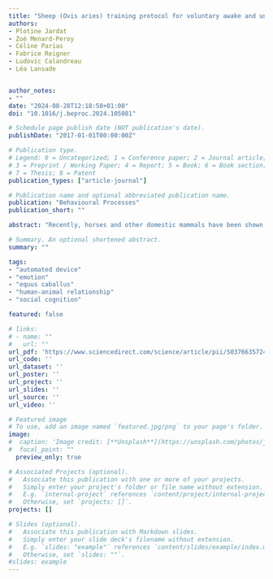 ```yaml
---
title: "Sheep (Ovis aries) training protocol for voluntary awake and unrestrained structural brain MRI acquisitions"
authors:
- Plotine Jardat
- Zoé Menard-Peroy
- Céline Parias
- Fabrice Reigner
- Ludovic Calandreau
- Léa Lansade


author_notes:
- ""
date: "2024-08-28T12:18:50+01:00"
doi: "10.1016/j.beproc.2024.105081"

# Schedule page publish date (NOT publication's date).
publishDate: "2017-01-01T00:00:00Z"

# Publication type.
# Legend: 0 = Uncategorized; 1 = Conference paper; 2 = Journal article;
# 3 = Preprint / Working Paper; 4 = Report; 5 = Book; 6 = Book section;
# 7 = Thesis; 8 = Patent
publication_types: ["article-journal"]

# Publication name and optional abbreviated publication name.
publication: "Behavioural Processes"
publication_short: ""

abstract: "Recently, horses and other domestic mammals have been shown to perceive and react to human emotional signals, with most studies focusing on joy and anger. In this study, we tested whether horses can learn to identify human joyful and sad expressions against other emotions. We used a touchscreen-based automated device that presented pairs of human portraits and distributed pellets when the horse touched the rewarded face. Six horses were trained to touch the sad face and 5 the joyful face. By the end of training, horses’ performances at the group level were significantly higher than chance level, with higher scores for horses trained with the sad face. At the individual level, evidence of task learning varied among horses, which could be explained by individual variations in horses’ ability to identify different human facial expressions or attention issues during the tests. In a generalization test, we introduced portraits of different humans than those presented during training. Horses trained with the joyful face performed better than chance, demonstrating generalization. Conversely, horses trained with the sad face did not. Horses also showed differences in learning performance according to the non-rewarded emotion, providing insights into horses’ cognitive processing of facial expressions."

# Summary. An optional shortened abstract.
summary: ""

tags:
- "automated device"
- "emotion"
- "equus caballus"
- "human-animal relationship"
- "social cognition"

featured: false

# links:
# - name: ""
#   url: ""
url_pdf: 'https://www.sciencedirect.com/science/article/pii/S0376635724000962?via%3Dihub'
url_code: ''
url_dataset: ''
url_poster: ''
url_project: ''
url_slides: ''
url_source: ''
url_video: ''

# Featured image
# To use, add an image named `featured.jpg/png` to your page's folder.
image:
#  caption: 'Image credit: [**Unsplash**](https://unsplash.com/photos/jdD8gXaTZsc)'
#  focal_point: ""
  preview_only: true

# Associated Projects (optional).
#   Associate this publication with one or more of your projects.
#   Simply enter your project's folder or file name without extension.
#   E.g. `internal-project` references `content/project/internal-project/index.md`.
#   Otherwise, set `projects: []`.
projects: []

# Slides (optional).
#   Associate this publication with Markdown slides.
#   Simply enter your slide deck's filename without extension.
#   E.g. `slides: "example"` references `content/slides/example/index.md`.
#   Otherwise, set `slides: ""`.
#slides: example
---
```

